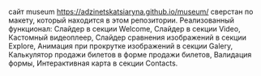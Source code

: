 сайт museum https://adzinetskatsiaryna.github.io/museum/ сверстан по макету, который находится в этом репозитории.
Реализованный функционал: Слайдер в секции Welcome, Слайдер в секции Video, Кастомный видеоплеер, Слайдер сравнения изображений в секции Explore, Анимация при прокрутке изображений в секции Galery, Калькулятор продажи билетов в форме продажи билетов, Валидация формы, Интерактивная карта в секции Contacts.
